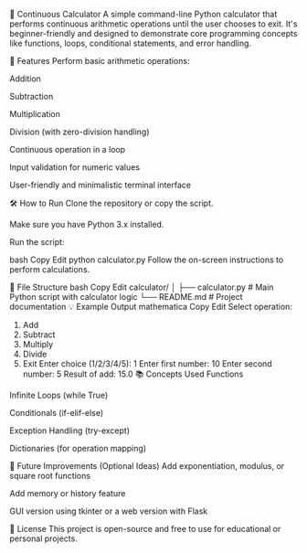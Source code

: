 🧮 Continuous Calculator
A simple command-line Python calculator that performs continuous arithmetic operations until the user chooses to exit. It's beginner-friendly and designed to demonstrate core programming concepts like functions, loops, conditional statements, and error handling.

🚀 Features
Perform basic arithmetic operations:

Addition

Subtraction

Multiplication

Division (with zero-division handling)

Continuous operation in a loop

Input validation for numeric values

User-friendly and minimalistic terminal interface

🛠️ How to Run
Clone the repository or copy the script.

Make sure you have Python 3.x installed.

Run the script:

bash
Copy
Edit
python calculator.py
Follow the on-screen instructions to perform calculations.

📂 File Structure
bash
Copy
Edit
calculator/
│
├── calculator.py       # Main Python script with calculator logic
└── README.md           # Project documentation
💡 Example Output
mathematica
Copy
Edit
Select operation:
1. Add
2. Subtract
3. Multiply
4. Divide
5. Exit
Enter choice (1/2/3/4/5): 1
Enter first number: 10
Enter second number: 5
Result of add: 15.0
📚 Concepts Used
Functions

Infinite Loops (while True)

Conditionals (if-elif-else)

Exception Handling (try-except)

Dictionaries (for operation mapping)

🧠 Future Improvements (Optional Ideas)
Add exponentiation, modulus, or square root functions

Add memory or history feature

GUI version using tkinter or a web version with Flask

📜 License
This project is open-source and free to use for educational or personal projects.
